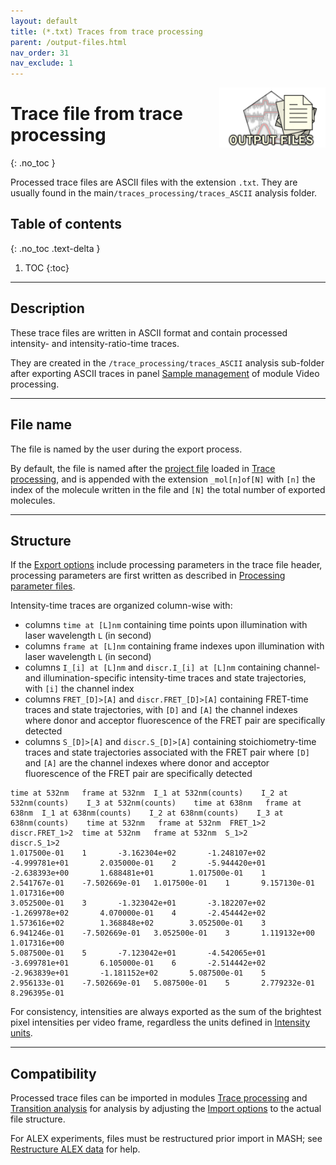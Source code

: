 ```yaml
---
layout: default
title: (*.txt) Traces from trace processing
parent: /output-files.html
nav_order: 31
nav_exclude: 1
---
```


<img src="../assets/images/logos/logo-output-files_400px.png" width="170" style="float:right; margin-left: 15px;"/>

# Trace file from trace processing
{: .no_toc }

Processed trace files are ASCII files with the extension `.txt`. They are usually found in the main`/traces_processing/traces_ASCII` analysis folder.

## Table of contents
{: .no_toc .text-delta }

1. TOC
{:toc}


---

## Description

These trace files are written in ASCII format and contain processed intensity- and intensity-ratio-time traces.

They are created in the `/trace_processing/traces_ASCII` analysis sub-folder after exporting ASCII traces in panel 
[Sample management](../trace-processing/panels/panel-sample-management.html#export-processed-data) of module Video processing.


---

## File name

The file is named by the user during the export process.

By default, the file is named after the <u>project file</u> loaded in 
[Trace processing](../trace-processing/panels/area-project-management.html#project-list), and is appended with the extension `_mol[n]of[N]` with `[n]` the index of the molecule written in the file and `[N]` the total number of exported molecules.


---

## Structure

If the 
[Export options]() include processing parameters in the trace file header, processing parameters are first written as described in 
[Processing parameter files](log-processing.parameters.html#structure).

Intensity-time traces are organized column-wise with:
* columns `time at [L]nm` containing time points upon illumination with laser wavelength `L` (in second)
* columns `frame at [L]nm` containing frame indexes upon illumination with laser wavelength `L` (in second)
* columns `I_[i] at [L]nm` and `discr.I_[i] at [L]nm` containing channel- and illumination-specific intensity-time traces and state trajectories, with `[i]` the channel index
* columns `FRET_[D]>[A]` and `discr.FRET_[D]>[A]` containing FRET-time traces and state trajectories, with `[D]` and `[A]` the channel indexes where donor and acceptor fluorescence of the FRET pair are specifically detected
* columns `S_[D]>[A]` and `discr.S_[D]>[A]` containing stoichiometry-time traces and state trajectories associated with the FRET pair where `[D]` and `[A]` are the channel indexes where donor and acceptor fluorescence of the FRET pair are specifically detected

```
time at 532nm	frame at 532nm	I_1 at 532nm(counts)	I_2 at 532nm(counts)	I_3 at 532nm(counts)	time at 638nm	frame at 638nm	I_1 at 638nm(counts)	I_2 at 638nm(counts)	I_3 at 638nm(counts)	time at 532nm	frame at 532nm	FRET_1>2	discr.FRET_1>2	time at 532nm	frame at 532nm	S_1>2		discr.S_1>2
1.017500e-01	1		-3.162304e+02		-1.248107e+02		-4.999781e+01		2.035000e-01	2		-5.944420e+01		-2.638393e+00		1.688481e+01		1.017500e-01	1		2.541767e-01	-7.502669e-01	1.017500e-01	1		9.157130e-01	1.017316e+00
3.052500e-01	3		-1.323042e+01		-3.182207e+02		-1.269978e+02		4.070000e-01	4		-2.454442e+02		1.573616e+02		1.368848e+02		3.052500e-01	3		6.941246e-01	-7.502669e-01	3.052500e-01	3		1.119132e+00	1.017316e+00
5.087500e-01	5		-7.123042e+01		-4.542065e+01		-3.699781e+01		6.105000e-01	6		-2.514442e+02		-2.963839e+01		-1.181152e+02		5.087500e-01	5		2.956133e-01	-7.502669e-01	5.087500e-01	5		2.779232e-01	8.296395e-01
```

For consistency, intensities are always exported as the sum of the brightest pixel intensities per video frame, regardless the units defined in
[Intensity units](../trace-processing/panels/panel-plot.html#intensity-units).


---

## Compatibility

Processed trace files can be imported in modules 
[Trace processing](../trace-processing/workflow.html#import-single-molecule-data) and 
[Transition analysis](../transition-analysis/workflow.html#import-single-molecule-data) for analysis by adjusting the 
[Import options](../trace-processing/functionalities/set-import-options.html) to the actual file structure.

For ALEX experiments, files must be restructured prior import in MASH; see 
[Restructure ALEX data](../trace-processing/functionalities/merge-projects.html#restructure-alex-data) for help.
